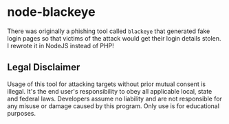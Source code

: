 # node-blackeye
There was originally a phishing tool called `blackeye` that generated fake login pages so that victims of the attack would get their login details stolen. I rewrote it in NodeJS instead of PHP!

## Legal Disclaimer

Usage of this tool for attacking targets without prior mutual consent is illegal. It's the end user's responsibility to obey all applicable local, state and federal laws. Developers assume no liability and are not responsible for any misuse or damage caused by this program. Only use is for educational purposes.
